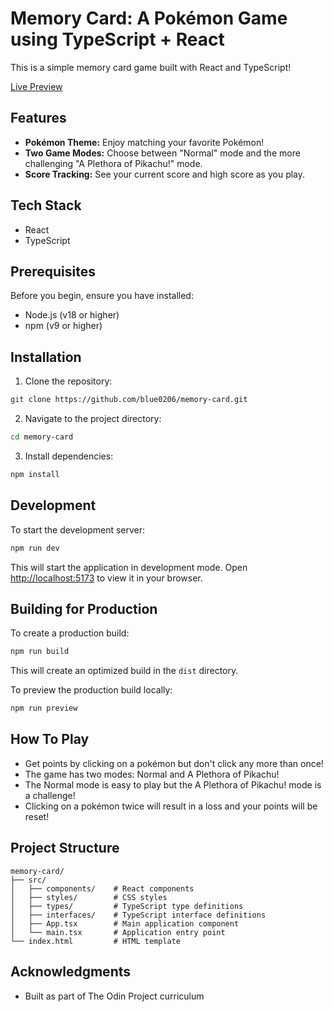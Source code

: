 # Memory Card: A Pokémon Game using TypeScript + React

This is a simple memory card game built with React and TypeScript!

[Live Preview](https://memory-card-sooty-ten.vercel.app/)

## Features

- **Pokémon Theme:** Enjoy matching your favorite Pokémon!
- **Two Game Modes:** Choose between "Normal" mode and the more challenging "A Plethora of Pikachu!" mode.
- **Score Tracking:**  See your current score and high score as you play.

## Tech Stack

- React
- TypeScript

## Prerequisites

Before you begin, ensure you have installed:
- Node.js (v18 or higher)
- npm (v9 or higher)

## Installation

1. Clone the repository:
```bash
git clone https://github.com/blue0206/memory-card.git
```

2. Navigate to the project directory:
```bash
cd memory-card
```

3. Install dependencies:
```bash
npm install
```

## Development

To start the development server:

```bash
npm run dev
```

This will start the application in development mode. 
Open [http://localhost:5173](http://localhost:5173) to view it in your browser.

## Building for Production

To create a production build:

```bash
npm run build
```

This will create an optimized build in the `dist` directory.

To preview the production build locally:

```bash
npm run preview
```

## How To Play
- Get points by clicking on a pokémon but don't click any more than once!
- The game has two modes: Normal and A Plethora of Pikachu!
- The Normal mode is easy to play but the A Plethora of Pikachu! mode is a challenge!
- Clicking on a pokémon twice will result in a loss and your points will be reset!

## Project Structure

```
memory-card/
├── src/
│   ├── components/    # React components
│   ├── styles/        # CSS styles
│   ├── types/         # TypeScript type definitions
│   ├── interfaces/    # TypeScript interface definitions
│   ├── App.tsx        # Main application component
│   └── main.tsx       # Application entry point
└── index.html         # HTML template
```

## Acknowledgments

- Built as part of The Odin Project curriculum